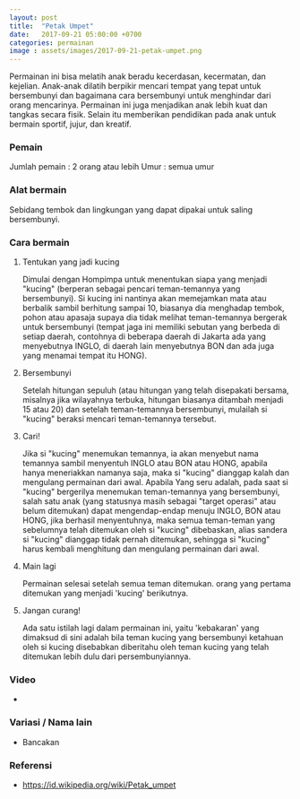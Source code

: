 ```yaml
---
layout: post
title:  "Petak Umpet"
date:   2017-09-21 05:00:00 +0700
categories: permainan
image : assets/images/2017-09-21-petak-umpet.png
---
```


Permainan ini bisa melatih anak beradu kecerdasan, kecermatan, dan kejelian. Anak-anak dilatih berpikir mencari tempat yang tepat untuk bersembunyi dan bagaimana cara bersembunyi untuk menghindar dari orang mencarinya. Permainan ini juga menjadikan anak lebih kuat dan tangkas secara fisik. Selain itu memberikan pendidikan pada anak untuk bermain sportif, jujur, dan kreatif.

### Pemain

Jumlah pemain : 2 orang atau lebih
Umur : semua umur

### Alat bermain

Sebidang tembok dan lingkungan yang dapat dipakai untuk saling bersembunyi.

### Cara bermain

1. Tentukan yang jadi kucing

	Dimulai dengan Hompimpa untuk menentukan siapa yang menjadi "kucing" (berperan sebagai pencari teman-temannya yang bersembunyi). Si kucing ini nantinya akan memejamkan mata atau berbalik sambil berhitung sampai 10, biasanya dia menghadap tembok, pohon atau apasaja supaya dia tidak melihat teman-temannya bergerak untuk bersembunyi (tempat jaga ini memiliki sebutan yang berbeda di setiap daerah, contohnya di beberapa daerah di Jakarta ada yang menyebutnya INGLO, di daerah lain menyebutnya BON dan ada juga yang menamai tempat itu HONG). 

2. Bersembunyi

	Setelah hitungan sepuluh (atau hitungan yang telah disepakati bersama, misalnya jika wilayahnya terbuka, hitungan biasanya ditambah menjadi 15 atau 20) dan setelah teman-temannya bersembunyi, mulailah si "kucing" beraksi mencari teman-temannya tersebut.

3. Cari!

	Jika si "kucing" menemukan temannya, ia akan menyebut nama temannya sambil menyentuh INGLO atau BON atau HONG, apabila hanya meneriakkan namanya saja, maka si "kucing" dianggap kalah dan mengulang permainan dari awal. Apabila Yang seru adalah, pada saat si "kucing" bergerilya menemukan teman-temannya yang bersembunyi, salah satu anak (yang statusnya masih sebagai "target operasi" atau belum ditemukan) dapat mengendap-endap menuju INGLO, BON atau HONG, jika berhasil menyentuhnya, maka semua teman-teman yang sebelumnya telah ditemukan oleh si "kucing" dibebaskan, alias sandera si "kucing" dianggap tidak pernah ditemukan, sehingga si "kucing" harus kembali menghitung dan mengulang permainan dari awal.

4. Main lagi

	Permainan selesai setelah semua teman ditemukan. orang yang pertama ditemukan yang menjadi 'kucing' berikutnya.

5. Jangan curang!

	Ada satu istilah lagi dalam permainan ini, yaitu 'kebakaran' yang dimaksud di sini adalah bila teman kucing yang bersembunyi ketahuan oleh si kucing disebabkan diberitahu oleh teman kucing yang telah ditemukan lebih dulu dari persembunyiannya.

### Video

-

### Variasi / Nama lain

- Bancakan

### Referensi

- https://id.wikipedia.org/wiki/Petak_umpet
